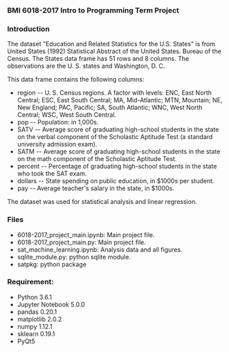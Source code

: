 ### BMI 6018-2017 Intro to Programming Term Project

### Introduction

The dataset "Education and Related Statistics for the U.S. States" is from United States (1992) Statistical Abstract of the United States. Bureau of the Census. The States data frame has 51 rows and 8 columns. The observations are the U. S. states and Washington, D. C.

This data frame contains the following columns: 
* region
  -- U. S. Census regions. A factor with levels: ENC, East North Central; ESC, East South Central; MA, Mid-Atlantic; MTN, Mountain; NE, New England; PAC, Pacific; SA, South Atlantic; WNC, West North Central; WSC, West South Central. 
* pop
  -- Population: in 1,000s. 
* SATV
  -- Average score of graduating high-school students in the state on the verbal component of the Scholastic Aptitude Test (a standard university admission exam). 
* SATM
  -- Average score of graduating high-school students in the state on the math component of the Scholastic Aptitude Test. 
* percent
  -- Percentage of graduating high-school students in the state who took the SAT exam. 
* dollars
  -- State spending on public education, in \$1000s per student. 
* pay
  -- Average teacher's salary in the state, in $1000s. 

The dataset was used for statistical analysis and linear regression.


### Files

* 6018-2017_project_main.ipynb: Main project file.
* 6018-2017_project_main.py: Main project file.
* sat_machine_learning.ipynb: Analysis data and all figures.
* sqlite_module.py: python sqlite module.
* satpkg: python package 


### Requirement:

- Python 3.6.1
- Jupyter Notebook 5.0.0
- pandas 0.20.1
- matplotlib 2.0.2
- numpy 1.12.1
- sklearn 0.19.1
- PyQt5